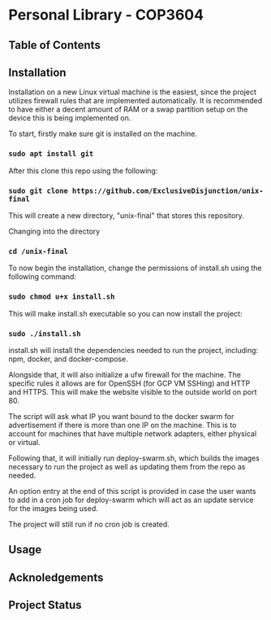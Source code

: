 # Personal Library - COP3604

## Table of Contents

## Installation
Installation on a new Linux virtual machine is the easiest, since the project utilizes firewall rules that are implemented automatically. It is recommended to have either a decent amount of RAM or a swap partition setup on the device this is being implemented on. 

To start, firstly make sure git is installed on the machine.
### `sudo apt install git`

After this clone this repo using the following:
### `sudo git clone https://github.com/ExclusiveDisjunction/unix-final`
This will create a new directory, "unix-final" that stores this repository.

Changing into the directory
### `cd /unix-final`

To now begin the installation, change the permissions of install.sh using the following command:
### `sudo chmod u+x install.sh`
This will make install.sh executable so you can now install the project:
### `sudo ./install.sh`

install.sh will install the dependencies needed to run the project, including: npm, docker, and docker-compose.

Alongside that, it will also initialize a ufw firewall for the machine. The specific rules it allows are for OpenSSH (for GCP VM SSHing) and HTTP and HTTPS. This will make the website visible to the outside world on port 80. 

The script will ask what IP you want bound to the docker swarm for advertisement if there is more than one IP on the machine. This is to account for machines that have multiple network adapters, either physical or virtual.

Following that, it will initially run deploy-swarm.sh, which builds the images necessary to run the project as well as updating them from the repo as needed.

An option entry at the end of this script is provided in case the user wants to add in a cron job for deploy-swarm which will act as an update service for the images being used. 

The project will still run if no cron job is created.



## Usage

## Acknoledgements

## Project Status

